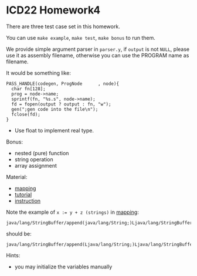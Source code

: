 # ICD22 Homework4

There are three test case set in this homework.

You can use `make example`, `make test`, `make bonus` to run them.

We provide simple argument parser in `parser.y`, if `output` is not `NULL`, please use it as assembly filename, otherwise you can use the PROGRAM name as filename.

It would be something like:
```
PASS_HANDLE(codegen, ProgNode      , node){
  char fn[128];
  prog = node->name;
  sprintf(fn, "%s.s", node->name);
  fd = fopen(output ? output : fn, "w");
  gen(";gen code into the file\n");
  fclose(fd);
}
```

- Use float to implement real type.

Bonus:
- nested (pure) function
- string operation
- array assignment

Material:
- [mapping](http://www2.cs.uidaho.edu/~jeffery/courses/445/code-jasmin.html)
- [tutorial](http://saksagan.ceng.metu.edu.tr/courses/ceng444/link/f3jasmintutorial.html)
- [instruction](https://docs.oracle.com/javase/specs/jvms/se7/html/jvms-6.html#jvms-6.5.saload)

Note the example of `x := y + z (strings)` in [mapping](http://www2.cs.uidaho.edu/~jeffery/courses/445/code-jasmin.html):
```
java/lang/StringBuffer/append(java/lang/String;)Ljava/lang/StringBuffer;
```
should be:
```
java/lang/StringBuffer/append(Ljava/lang/String;)Ljava/lang/StringBuffer;
```

Hints:
- you may initialize the variables manually
